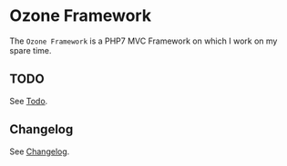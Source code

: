 # Ozone Framework

The `Ozone Framework` is a PHP7 MVC Framework on which I work on my spare time.


## TODO
See [Todo](TODO.md).
## Changelog
See [Changelog](CHANGELOG.md).